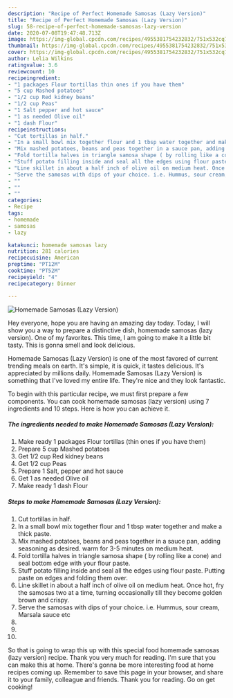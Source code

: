 ```yaml
---
description: "Recipe of Perfect Homemade Samosas (Lazy Version)"
title: "Recipe of Perfect Homemade Samosas (Lazy Version)"
slug: 58-recipe-of-perfect-homemade-samosas-lazy-version
date: 2020-07-08T19:47:48.713Z
image: https://img-global.cpcdn.com/recipes/4955381754232832/751x532cq70/homemade-samosas-lazy-version-recipe-main-photo.jpg
thumbnail: https://img-global.cpcdn.com/recipes/4955381754232832/751x532cq70/homemade-samosas-lazy-version-recipe-main-photo.jpg
cover: https://img-global.cpcdn.com/recipes/4955381754232832/751x532cq70/homemade-samosas-lazy-version-recipe-main-photo.jpg
author: Lelia Wilkins
ratingvalue: 3.6
reviewcount: 10
recipeingredient:
- "1 packages Flour tortillas thin ones if you have them"
- "5 cup Mashed potatoes"
- "1/2 cup Red kidney beans"
- "1/2 cup Peas"
- "1 Salt pepper and hot sauce"
- "1 as needed Olive oil"
- "1 dash Flour"
recipeinstructions:
- "Cut tortillas in half."
- "In a small bowl mix together flour and 1 tbsp water together and make a thick paste."
- "Mix mashed potatoes, beans and peas together in a sauce pan, adding seasoning as desired. warm for 3-5 minutes on medium heat."
- "Fold tortilla halves in triangle samosa shape ( by rolling like a cone) and seal bottom edge with your flour paste."
- "Stuff potato filling inside and seal all the edges using flour paste. Putting paste on edges and folding them over."
- "Line skillet in about a half inch of olive oil on medium heat. Once hot, fry the samosas two at a time, turning occasionally till they become golden brown and crispy."
- "Serve the samosas with dips of your choice. i.e. Hummus, sour cream, Marsala sauce etc"
- ""
- ""
- ""
categories:
- Recipe
tags:
- homemade
- samosas
- lazy

katakunci: homemade samosas lazy 
nutrition: 281 calories
recipecuisine: American
preptime: "PT12M"
cooktime: "PT52M"
recipeyield: "4"
recipecategory: Dinner

---
```



![Homemade Samosas (Lazy Version)](https://img-global.cpcdn.com/recipes/4955381754232832/751x532cq70/homemade-samosas-lazy-version-recipe-main-photo.jpg)

Hey everyone, hope you are having an amazing day today. Today, I will show you a way to prepare a distinctive dish, homemade samosas (lazy version). One of my favorites. This time, I am going to make it a little bit tasty. This is gonna smell and look delicious.

Homemade Samosas (Lazy Version) is one of the most favored of current trending meals on earth. It's simple, it is quick, it tastes delicious. It's appreciated by millions daily. Homemade Samosas (Lazy Version) is something that I've loved my entire life. They're nice and they look fantastic.




To begin with this particular recipe, we must first prepare a few components. You can cook homemade samosas (lazy version) using 7 ingredients and 10 steps. Here is how you can achieve it.

<!--inarticleads1-->

##### The ingredients needed to make Homemade Samosas (Lazy Version):

1. Make ready 1 packages Flour tortillas (thin ones if you have them)
1. Prepare 5 cup Mashed potatoes
1. Get 1/2 cup Red kidney beans
1. Get 1/2 cup Peas
1. Prepare 1 Salt, pepper and hot sauce
1. Get 1 as needed Olive oil
1. Make ready 1 dash Flour




<!--inarticleads2-->

##### Steps to make Homemade Samosas (Lazy Version):

1. Cut tortillas in half.
1. In a small bowl mix together flour and 1 tbsp water together and make a thick paste.
1. Mix mashed potatoes, beans and peas together in a sauce pan, adding seasoning as desired. warm for 3-5 minutes on medium heat.
1. Fold tortilla halves in triangle samosa shape ( by rolling like a cone) and seal bottom edge with your flour paste.
1. Stuff potato filling inside and seal all the edges using flour paste. Putting paste on edges and folding them over.
1. Line skillet in about a half inch of olive oil on medium heat. Once hot, fry the samosas two at a time, turning occasionally till they become golden brown and crispy.
1. Serve the samosas with dips of your choice. i.e. Hummus, sour cream, Marsala sauce etc
1. 
1. 
1. 




So that is going to wrap this up with this special food homemade samosas (lazy version) recipe. Thank you very much for reading. I'm sure that you can make this at home. There's gonna be more interesting food at home recipes coming up. Remember to save this page in your browser, and share it to your family, colleague and friends. Thank you for reading. Go on get cooking!
